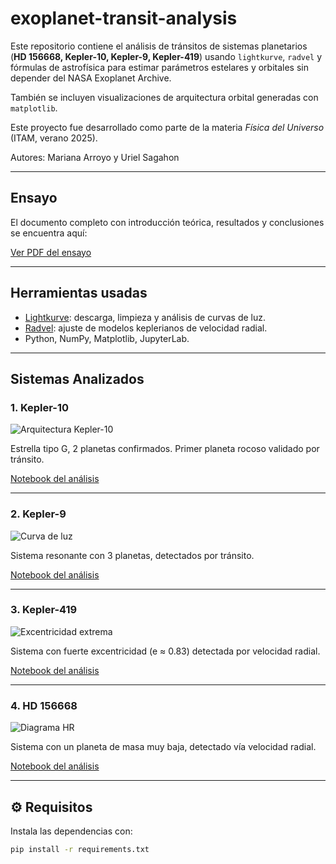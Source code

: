 # exoplanet-transit-analysis

Este repositorio contiene el análisis de tránsitos de sistemas planetarios (**HD 156668, Kepler-10, Kepler-9, Kepler-419**) usando `lightkurve`, `radvel` y fórmulas de astrofísica para estimar parámetros estelares y orbitales sin depender del NASA Exoplanet Archive.

También se incluyen visualizaciones de arquitectura orbital generadas con `matplotlib`.

Este proyecto fue desarrollado como parte de la materia *Física del Universo* (ITAM, verano 2025).

Autores: Mariana Arroyo y Uriel Sagahon

---

##  Ensayo

El documento completo con introducción teórica, resultados y conclusiones se encuentra aquí:

[Ver PDF del ensayo](ensayo/Proyecto%20Final%20Física.pdf)

---

## Herramientas usadas

- [Lightkurve](https://docs.lightkurve.org/): descarga, limpieza y análisis de curvas de luz.
- [Radvel](https://radvel.readthedocs.io/): ajuste de modelos keplerianos de velocidad radial.
- Python, NumPy, Matplotlib, JupyterLab.

---

## Sistemas Analizados

### 1. Kepler-10
![Arquitectura Kepler-10](figures/arquitectura_kepler10.png)

Estrella tipo G, 2 planetas confirmados. Primer planeta rocoso validado por tránsito.

[Notebook del análisis](notebooks/kepler-10.ipynb)

---

### 2. Kepler-9
![Curva de luz](figures/curva_luz_kepler9.png)

Sistema resonante con 3 planetas, detectados por tránsito.

[Notebook del análisis](notebooks/kepler-9.ipynb)

---

### 3. Kepler-419
![Excentricidad extrema](figures/arquitectura_kepler419.png)

Sistema con fuerte excentricidad (e ≈ 0.83) detectada por velocidad radial.

[Notebook del análisis](notebooks/kepler-419.ipynb)

---

### 4. HD 156668
![Diagrama HR](figures/HR_diagram_HD156668.png)

Sistema con un planeta de masa muy baja, detectado vía velocidad radial.

[Notebook del análisis](notebooks/HD156668.ipynb)

---

## ⚙️ Requisitos

Instala las dependencias con:

```bash
pip install -r requirements.txt
